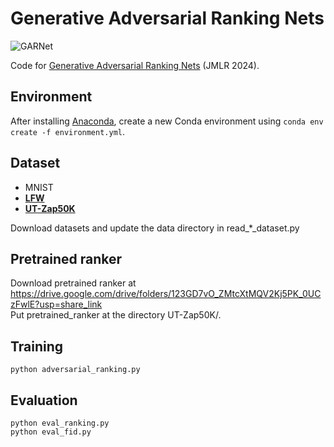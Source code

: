 # Generative Adversarial Ranking Nets

![GARNet]([https://github.com/user/repo/blob/main/images/figure.png](https://github.com/EvaFlower/GARNet/blob/main/GARNet_framework.png)?raw=true)

Code for [Generative Adversarial Ranking Nets](https://jmlr.org/papers/v25/23-0461.html) (JMLR 2024). 

## Environment
After installing [Anaconda](https://www.anaconda.com/), create a new Conda environment using `conda env create -f environment.yml`.

## Dataset
- MNIST
- **[LFW](https://vis-www.cs.umass.edu/lfw/)**
- **[UT-Zap50K](https://vision.cs.utexas.edu/projects/finegrained/utzap50k/)**  

Download datasets and update the data directory in read_*_dataset.py

## Pretrained ranker
Download pretrained ranker at https://drive.google.com/drive/folders/123GD7vO_ZMtcXtMQV2Kj5PK_0UCzFwlE?usp=share_link  
Put pretrained_ranker at the directory UT-Zap50K/.

## Training
`python adversarial_ranking.py`

## Evaluation
`python eval_ranking.py`  
`python eval_fid.py`
